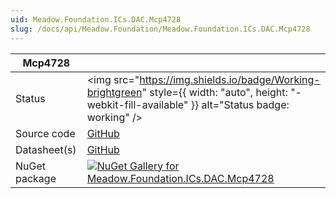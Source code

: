 ```yaml
---
uid: Meadow.Foundation.ICs.DAC.Mcp4728
slug: /docs/api/Meadow.Foundation/Meadow.Foundation.ICs.DAC.Mcp4728
---
```


| Mcp4728 | |
|--------|--------|
| Status | <img src="https://img.shields.io/badge/Working-brightgreen" style={{ width: "auto", height: "-webkit-fill-available" }} alt="Status badge: working" /> |
| Source code | [GitHub](https://github.com/WildernessLabs/Meadow.Foundation/tree/main/Source/Meadow.Foundation.Peripherals/ICs.DAC.Mcp4728) |
| Datasheet(s) | [GitHub](https://github.com/WildernessLabs/Meadow.Foundation/tree/main/Source/Meadow.Foundation.Peripherals/ICs.DAC.Mcp4728/Datasheet) |
| NuGet package | <a href="https://www.nuget.org/packages/Meadow.Foundation.ICs.DAC.Mcp4728/" target="_blank"><img src="https://img.shields.io/nuget/v/Meadow.Foundation.ICs.DAC.Mcp4728.svg?label=Meadow.Foundation.ICs.DAC.Mcp4728" alt="NuGet Gallery for Meadow.Foundation.ICs.DAC.Mcp4728" /></a> |


